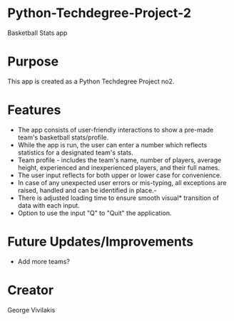 # Python-Techdegree-Project-2
 Basketball Stats app

# Purpose
This app is created as a Python Techdegree Project no2.

# Features
- The app consists of user-friendly interactions to show a pre-made team's basketball stats/profile.
- While the app is run, the user can enter a number which reflects statistics for a designated team's stats.
- Team profile - includes the team's name, number of players, average height, experienced and inexperienced players, and their full names.
- The user input reflects for both upper or lower case for convenience.
- In case of any unexpected user errors or mis-typing, all exceptions are raised, handled and can be identified in place.- 
- There is adjusted loading time to ensure smooth visual* transition of data with each input.
- Option to use the input "Q" to "Quit" the application.

# Future Updates/Improvements
- Add more teams?

# Creator
George Vivilakis
